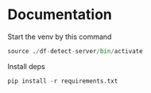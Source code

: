 # Documentation
Start the venv by this command
```python
source ./df-detect-server/bin/activate
```
Install deps
```python
pip install -r requirements.txt
```
